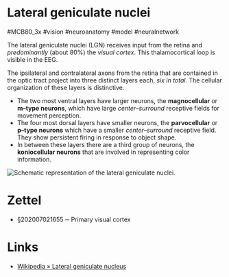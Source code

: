 # Lateral geniculate nuclei
#MCB80_3x #vision #neuroanatomy #model #neuralnetwork

The lateral geniculate nuclei (LGN) receives input from the retina and _predominantly_ (about 80%) the _visual cortex_. This thalamocortical loop is visible in the EEG.

The ipsilateral and contralateral axons from the retina that are contained in the optic tract project into three distinct layers each, _six in total_. The cellular organization of these layers is distinctive.

- The two most ventral layers have larger neurons, the **magnocellular** or **m–type neurons**, which have large _center–surround_ receptive fields for movement perception.
- The four most dorsal layers have smaller neurons, the **parvocellular** or **p–type neurons** which have a smaller _center–surround_ receptive field. They show persistent firing in response to object shape.
- In between these layers there are a third group of neurons, the **koniocellular neurons** that are involved in representing color information.

![Schematic representation of the lateral geniculate nuclei.](../img/83d8b8e6d965c99be33e025c6ce6ec58.png)

# Zettel

- §202007021655 ─ Primary visual cortex

# Links

- [Wikipedia » Lateral geniculate nucleus](https://en.wikipedia.org/wiki/Lateral_geniculate_nucleus)